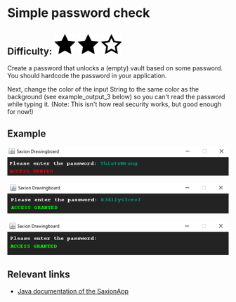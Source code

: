 # Simple password check
## Difficulty: ![Filled](../resources/star-filled.svg) ![Filled](../resources/star-filled.svg) ![Outlined](../resources/star-outlined.svg) 

Create a password that unlocks a (empty) vault based on some password. You should hardcode the password in your application.

Next, change the color of the input String to the same color as the background (see example_output_3 below) so you can't read the password while typing it. (Note: This isn't how real security works, but good enough for now!)

## Example
![Example](sample_output.png)

![Example](sample_output2.png)

![Example](sample_output3.png)

## Relevant links
* [Java documentation of the SaxionApp](https://saxionapp.hboictlab.nl/nl/saxion/app/SaxionApp.html)


